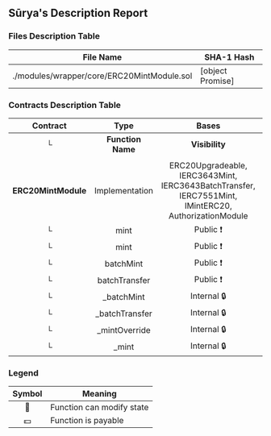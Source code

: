 ## Sūrya's Description Report

### Files Description Table


|  File Name  |  SHA-1 Hash  |
|-------------|--------------|
| ./modules/wrapper/core/ERC20MintModule.sol | [object Promise] |


### Contracts Description Table


|  Contract  |         Type        |       Bases      |                  |                 |
|:----------:|:-------------------:|:----------------:|:----------------:|:---------------:|
|     └      |  **Function Name**  |  **Visibility**  |  **Mutability**  |  **Modifiers**  |
||||||
| **ERC20MintModule** | Implementation | ERC20Upgradeable, IERC3643Mint, IERC3643BatchTransfer, IERC7551Mint, IMintERC20, AuthorizationModule |||
| └ | mint | Public ❗️ | 🛑  | onlyRole |
| └ | mint | Public ❗️ | 🛑  | onlyRole |
| └ | batchMint | Public ❗️ | 🛑  | onlyRole |
| └ | batchTransfer | Public ❗️ | 🛑  | onlyRole |
| └ | _batchMint | Internal 🔒 | 🛑  | |
| └ | _batchTransfer | Internal 🔒 | 🛑  | |
| └ | _mintOverride | Internal 🔒 | 🛑  | |
| └ | _mint | Internal 🔒 | 🛑  | |


### Legend

|  Symbol  |  Meaning  |
|:--------:|-----------|
|    🛑    | Function can modify state |
|    💵    | Function is payable |
